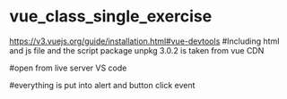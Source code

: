 # vue_class_single_exercise

https://v3.vuejs.org/guide/installation.html#vue-devtools
#Including html and js file and the script package unpkg 3.0.2 is taken from vue CDN 
<script src="https://unpkg.com/vue@next"></script>

#open from live server VS code

#everything is put into alert and button click event

